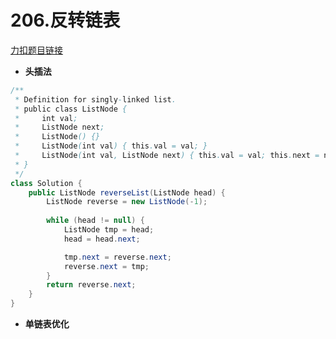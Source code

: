 # 206.反转链表
[力扣题目链接](https://leetcode.cn/problems/reverse-linked-list/)
- **头插法**
```java
/**
 * Definition for singly-linked list.
 * public class ListNode {
 *     int val;
 *     ListNode next;
 *     ListNode() {}
 *     ListNode(int val) { this.val = val; }
 *     ListNode(int val, ListNode next) { this.val = val; this.next = next; }
 * }
 */
class Solution {
    public ListNode reverseList(ListNode head) {
        ListNode reverse = new ListNode(-1);
    
        while (head != null) {
            ListNode tmp = head;
            head = head.next;

            tmp.next = reverse.next;
            reverse.next = tmp;
        }     
        return reverse.next;    
    }
}
```
- **单链表优化**
```java 
```

